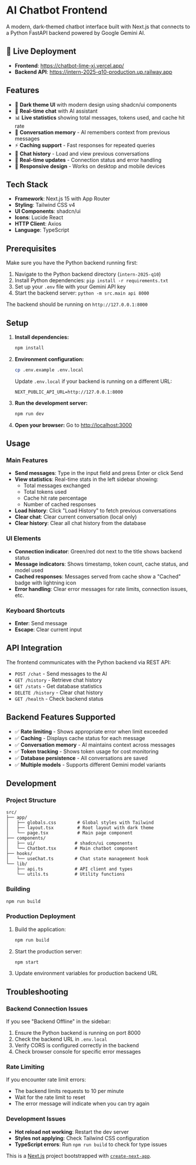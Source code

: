 # AI Chatbot Frontend

A modern, dark-themed chatbot interface built with Next.js that connects to a Python FastAPI backend powered by Google Gemini AI.

## 🚀 Live Deployment

- **Frontend**: https://chatbot-lime-xi.vercel.app/
- **Backend API**: https://intern-2025-q10-production.up.railway.app

## Features

- 🎨 **Dark theme UI** with modern design using shadcn/ui components
- 💬 **Real-time chat** with AI assistant
- 📊 **Live statistics** showing total messages, tokens used, and cache hit rate
- 🧠 **Conversation memory** - AI remembers context from previous messages
- ⚡ **Caching support** - Fast responses for repeated queries
- 📜 **Chat history** - Load and view previous conversations
- 🔄 **Real-time updates** - Connection status and error handling
- 📱 **Responsive design** - Works on desktop and mobile devices

## Tech Stack

- **Framework**: Next.js 15 with App Router
- **Styling**: Tailwind CSS v4
- **UI Components**: shadcn/ui
- **Icons**: Lucide React
- **HTTP Client**: Axios
- **Language**: TypeScript

## Prerequisites

Make sure you have the Python backend running first:

1. Navigate to the Python backend directory (`intern-2025-q10`)
2. Install Python dependencies: `pip install -r requirements.txt`
3. Set up your `.env` file with your Gemini API key
4. Start the backend server: `python -m src.main api 8000`

The backend should be running on `http://127.0.0.1:8000`

## Setup

1. **Install dependencies:**
   ```bash
   npm install
   ```

2. **Environment configuration:**
   ```bash
   cp .env.example .env.local
   ```
   
   Update `.env.local` if your backend is running on a different URL:
   ```env
   NEXT_PUBLIC_API_URL=http://127.0.0.1:8000
   ```

3. **Run the development server:**
   ```bash
   npm run dev
   ```

4. **Open your browser:**
   Go to [http://localhost:3000](http://localhost:3000)

## Usage

### Main Features

- **Send messages**: Type in the input field and press Enter or click Send
- **View statistics**: Real-time stats in the left sidebar showing:
  - Total messages exchanged
  - Total tokens used
  - Cache hit rate percentage
  - Number of cached responses
- **Load history**: Click "Load History" to fetch previous conversations
- **Clear chat**: Clear current conversation (local only)
- **Clear history**: Clear all chat history from the database

### UI Elements

- **Connection indicator**: Green/red dot next to the title shows backend status
- **Message indicators**: Shows timestamp, token count, cache status, and model used
- **Cached responses**: Messages served from cache show a "Cached" badge with lightning icon
- **Error handling**: Clear error messages for rate limits, connection issues, etc.

### Keyboard Shortcuts

- **Enter**: Send message
- **Escape**: Clear current input

## API Integration

The frontend communicates with the Python backend via REST API:

- `POST /chat` - Send messages to the AI
- `GET /history` - Retrieve chat history
- `GET /stats` - Get database statistics
- `DELETE /history` - Clear chat history
- `GET /health` - Check backend status

## Backend Features Supported

- ✅ **Rate limiting** - Shows appropriate error when limit exceeded
- ✅ **Caching** - Displays cache status for each message
- ✅ **Conversation memory** - AI maintains context across messages
- ✅ **Token tracking** - Shows token usage for cost monitoring
- ✅ **Database persistence** - All conversations are saved
- ✅ **Multiple models** - Supports different Gemini model variants

## Development

### Project Structure

```
src/
├── app/
│   ├── globals.css        # Global styles with Tailwind
│   ├── layout.tsx         # Root layout with dark theme
│   └── page.tsx           # Main page component
├── components/
│   ├── ui/               # shadcn/ui components
│   └── Chatbot.tsx       # Main chatbot component
├── hooks/
│   └── useChat.ts        # Chat state management hook
└── lib/
    ├── api.ts            # API client and types
    └── utils.ts          # Utility functions
```

### Building

```bash
npm run build
```

### Production Deployment

1. Build the application:
   ```bash
   npm run build
   ```

2. Start the production server:
   ```bash
   npm start
   ```

3. Update environment variables for production backend URL

## Troubleshooting

### Backend Connection Issues

If you see "Backend Offline" in the sidebar:

1. Ensure the Python backend is running on port 8000
2. Check the backend URL in `.env.local`
3. Verify CORS is configured correctly in the backend
4. Check browser console for specific error messages

### Rate Limiting

If you encounter rate limit errors:
- The backend limits requests to 10 per minute
- Wait for the rate limit to reset
- The error message will indicate when you can try again

### Development Issues

- **Hot reload not working**: Restart the dev server
- **Styles not applying**: Check Tailwind CSS configuration
- **TypeScript errors**: Run `npm run build` to check for type issues

This is a [Next.js](https://nextjs.org) project bootstrapped with [`create-next-app`](https://nextjs.org/docs/app/api-reference/cli/create-next-app).
